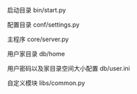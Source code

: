 启动目录  bin/start.py

配置目录  conf/settings.py

主程序    core/server.py

用户家目录  db/home

用户密码以及家目录空间大小配置  db/user.ini

自定义模块   libs/common.py

